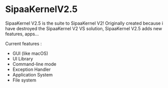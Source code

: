 # SipaaKernelV2.5

SipaaKernel V2.5 is the suite to SipaaKernel V2! 
Originally created because i have destroyed the SipaaKernel V2 VS solution, 
SipaaKernel V2.5 adds new features, apps...

Current features :

* GUI (like macOS)
* UI Library
* Command-line mode
* Exception Handler
* Application System
* File system
